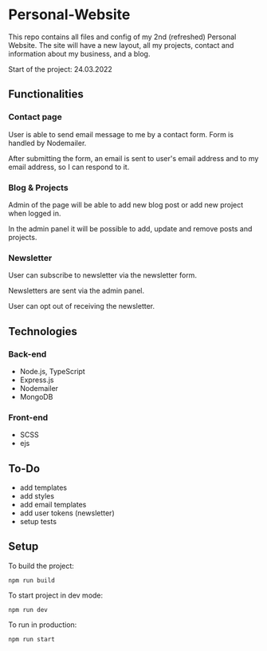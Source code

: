 # Personal-Website

This repo contains all files and config of my 2nd (refreshed) Personal Website. The site will have a new layout, all my projects, contact and information about my business, and a blog.

Start of the project: 24.03.2022

## Functionalities

### Contact page

User is able to send email message to me by a contact form. Form is handled by Nodemailer.

After submitting the form, an email is sent to user's email address and to my email address, so I can respond to it.

### Blog & Projects

Admin of the page will be able to add new blog post or add new project when logged in.

In the admin panel it will be possible to add, update and remove posts and projects.

### Newsletter

User can subscribe to newsletter via the newsletter form.

Newsletters are sent via the admin panel.

User can opt out of receiving the newsletter.

## Technologies

### Back-end

- Node.js, TypeScript
- Express.js
- Nodemailer
- MongoDB

### Front-end

- SCSS
- ejs

## To-Do

- add templates
- add styles
- add email templates
- add user tokens (newsletter)
- setup tests

## Setup

To build the project:

```
npm run build
```

To start project in dev mode:

```
npm run dev
```

To run in production:

```
npm run start
```
